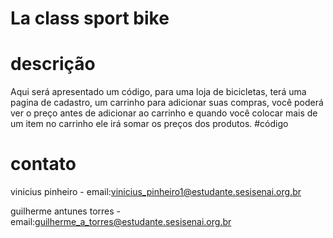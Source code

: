 # La class sport bike

# descrição
Aqui será apresentado um código, para uma loja de bicicletas, terá uma pagina de cadastro, um carrinho para adicionar suas compras, você poderá ver o preço antes de adicionar ao carrinho e quando você colocar mais de um item no carrinho ele irá somar os preços dos produtos.
#código

# contato

vinicius pinheiro -
email:vinicius_pinheiro1@estudante.sesisenai.org.br

guilherme antunes torres -
email:guilherme_a_torres@estudante.sesisenai.org.br
